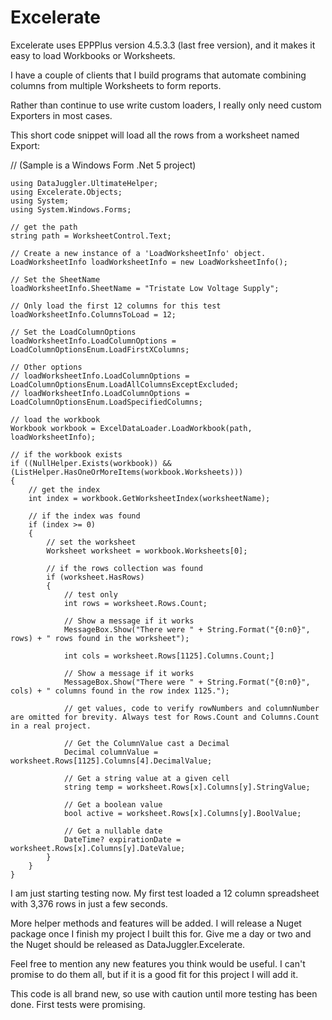 # Excelerate
Excelerate uses EPPPlus version 4.5.3.3 (last free version), and it makes it easy to load Workbooks or Worksheets.

I have a couple of clients that I build programs that automate combining columns from multiple Worksheets to form reports.

Rather than continue to use write custom loaders, I really only need custom Exporters in most cases.

This short code snippet will load all the rows from a worksheet named Export:

// (Sample is a Windows Form .Net 5 project)

    using DataJuggler.UltimateHelper;
    using Excelerate.Objects;
    using System;
    using System.Windows.Forms;

    // get the path
    string path = WorksheetControl.Text;

    // Create a new instance of a 'LoadWorksheetInfo' object.
    LoadWorksheetInfo loadWorksheetInfo = new LoadWorksheetInfo();

    // Set the SheetName
    loadWorksheetInfo.SheetName = "Tristate Low Voltage Supply";

    // Only load the first 12 columns for this test
    loadWorksheetInfo.ColumnsToLoad = 12;

    // Set the LoadColumnOptions
    loadWorksheetInfo.LoadColumnOptions = LoadColumnOptionsEnum.LoadFirstXColumns;
    
    // Other options
    // loadWorksheetInfo.LoadColumnOptions = LoadColumnOptionsEnum.LoadAllColumnsExceptExcluded;
    // loadWorksheetInfo.LoadColumnOptions = LoadColumnOptionsEnum.LoadSpecifiedColumns;

    // load the workbook
    Workbook workbook = ExcelDataLoader.LoadWorkbook(path, loadWorksheetInfo);

    // if the workbook exists
    if ((NullHelper.Exists(workbook)) && (ListHelper.HasOneOrMoreItems(workbook.Worksheets)))
    {
        // get the index
        int index = workbook.GetWorksheetIndex(worksheetName);

        // if the index was found
        if (index >= 0)
        {
            // set the worksheet
            Worksheet worksheet = workbook.Worksheets[0];

            // if the rows collection was found
            if (worksheet.HasRows)
            {
                // test only
                int rows = worksheet.Rows.Count;
 
                // Show a message if it works
                MessageBox.Show("There were " + String.Format("{0:n0}",  rows) + " rows found in the worksheet");

                int cols = worksheet.Rows[1125].Columns.Count;]
    
                // Show a message if it works
                MessageBox.Show("There were " + String.Format("{0:n0}",  cols) + " columns found in the row index 1125.");
                
                // get values, code to verify rowNumbers and columnNumber are omitted for brevity. Always test for Rows.Count and Columns.Count in a real project.
                
                // Get the ColumnValue cast a Decimal
                Decimal columnValue = worksheet.Rows[1125].Columns[4].DecimalValue;
                
                // Get a string value at a given cell
                string temp = worksheet.Rows[x].Columns[y].StringValue;
                
                // Get a boolean value                
                bool active = worksheet.Rows[x].Columns[y].BoolValue;
                
                // Get a nullable date
                DateTime? expirationDate = worksheet.Rows[x].Columns[y].DateValue;
            }
        }
    }
    
I am just starting testing now. My first test loaded a 12 column spreadsheet with 3,376 rows in just a few seconds.

More helper methods and features will be added. I will release a Nuget package once I finish my project I built this for.
Give me a day or two and the Nuget should be released as DataJuggler.Excelerate.

Feel free to mention any new features you think would be useful. I can't promise to do them all, but if it is a good fit for this project I will add it.

This code is all brand new, so use with caution until more testing has been done. First tests were promising.

